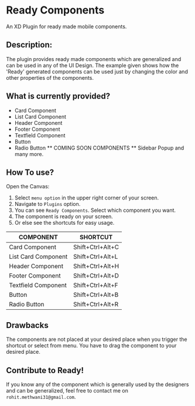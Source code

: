 # Ready Components

An XD Plugin for ready made mobile components.

## Description:

The plugin provides ready made components which are generalized and can be used in any of the UI Design. The example given shows how the 'Ready' generated components can be used just by changing the color and other properties of the components.

## What is currently provided?
 - Card Component
 - List Card Component
 - Header Component
 - Footer Component
 - Textfield Component
 - Button
 - Radio Button
** COMING SOON COMPONENTS ** 
  Sidebar
  Popup and many more.

## How To use?
Open the Canvas:
 1. Select ` menu option ` in the upper right corner of your screen.
 2. Navigate to ` Plugins ` option.
 3. You can see ` Ready Components `. Select which component you want.
 4. The component is ready on your screen.
 5. Or else see the shortcuts for easy usage.

 COMPONENT | SHORTCUT
 |---|---|
 | Card Component | Shift+Ctrl+Alt+C |
 | List Card Component | Shift+Ctrl+Alt+L |
 | Header Component | Shift+Ctrl+Alt+H | 
 | Footer Component | Shift+Ctrl+Alt+D |
 | Textfield Component | Shift+Ctrl+Alt+F | 
 | Button | Shift+Ctrl+Alt+B | 
 | Radio Button | Shift+Ctrl+Alt+R |  

## Drawbacks
The components are not placed at your desired place when you trigger the shortcut or select from menu. You have to drag the component to your desired place.

## Contribute to Ready!
If you know any of the component which is generally used by the designers and can be generalized, feel free to contact me on ` rohit.methwani31@gmail.com `.

